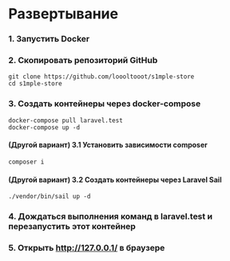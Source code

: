 # Развертывание

### 1. Запустить Docker

### 2. Скопировать репозиторий GitHub
```console
git clone https://github.com/loooltooot/s1mple-store
cd s1mple-store
```
### 3. Создать контейнеры через docker-compose
```console
docker-compose pull laravel.test
docker-compose up -d
```
#### (Другой вариант) 3.1 Установить зависимоcти composer
```console
composer i
```
#### (Другой вариант) 3.2 Создать контейнеры через Laravel Sail
```console
./vendor/bin/sail up -d
```
### 4. Дождаться выполнения команд в laravel.test и перезапустить этот контейнер
### 5. Открыть http://127.0.0.1/ в браузере
